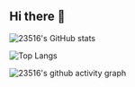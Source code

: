 ## Hi there 👋

<!--
**23516/23516** is a ✨ _special_ ✨ repository because its `README.md` (this file) appears on your GitHub profile.

Here are some ideas to get you started:

- 🔭 I’m currently working on ...
- 🌱 I’m currently learning ...
- 👯 I’m looking to collaborate on ...
- 🤔 I’m looking for help with ...
- 💬 Ask me about ...
- 📫 How to reach me: ...
- 😄 Pronouns: ...
- ⚡ Fun fact: ...
-->


![23516's GitHub stats](https://github-readme-stats.vercel.app/api?username=23516&show_icons=true&theme=transparent)

![Top Langs](https://github-readme-stats.vercel.app/api/top-langs/?username=23516)

![23516's github activity graph](https://github-readme-activity-graph.vercel.app/graph?username=23516)

